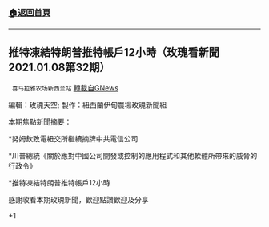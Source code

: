 ###  [:house:返回首頁](https://github.com/ourhimalayas/txt)
---

## 推特凍結特朗普推特帳戶12小時（玫瑰看新聞2021.01.08第32期）
` 喜马拉雅农场新西兰站` [轉載自GNews](https://gnews.org/zh-hans/726900/)

編輯：玫瑰天空; 製作：紐西蘭伊甸農場玫瑰新聞組

本期焦點新聞摘要：

\*努姆欽致電紐交所繼續摘牌中共電信公司

\*川普總統《關於應對中國公司開發或控制的應用程式和其他軟體所帶來的威脅的行政令》

\*推特凍結特朗普推特帳戶12小時

感謝收看本期玫瑰新聞，歡迎點讚歡迎及分享

+1
